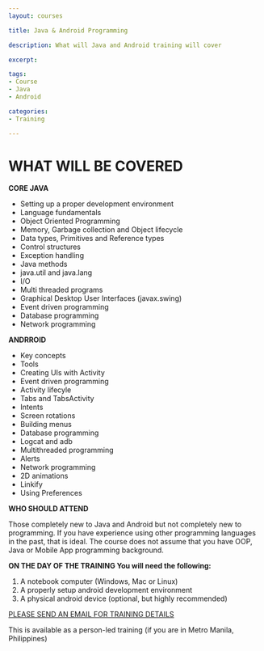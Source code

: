 ```yaml
---
layout: courses

title: Java & Android Programming

description: What will Java and Android training will cover

excerpt: 

tags:
- Course
- Java
- Android

categories:
- Training

---
```



# WHAT WILL BE COVERED


**CORE JAVA**

- Setting up a proper development environment
- Language fundamentals
- Object Oriented Programming
- Memory, Garbage collection and Object lifecycle
- Data types, Primitives and Reference types
- Control structures
- Exception handling
- Java methods
- java.util and java.lang
- I/O
- Multi threaded programs
- Graphical Desktop User Interfaces (javax.swing)
- Event driven programming
- Database programming
- Network programming

**ANDRROID**

- Key concepts
- Tools
- Creating UIs with Activity
- Event driven programming
- Activity lifecyle
- Tabs and TabsActivity
- Intents
- Screen rotations
- Building menus
- Database programming
- Logcat and adb
- Multithreaded programming
- Alerts
- Network programming
- 2D animations
- Linkify
- Using Preferences

**WHO SHOULD ATTEND**

Those completely new to Java and Android but not completely new to programming. If you have experience using other programming languages in the past, that is ideal. The course does not assume that you have OOP, Java or Mobile App programming background.

**ON THE DAY OF THE TRAINING You will need the following:**

1. A notebook computer (Windows, Mac or Linux)
2. A properly setup android development environment
3. A physical android device (optional, but highly recommended)

<a href="mailto:ted@thelogbox.com" class='button'>PLEASE SEND AN EMAIL FOR TRAINING DETAILS</a>


This is available as a person-led training (if you are in Metro Manila, Philippines)




